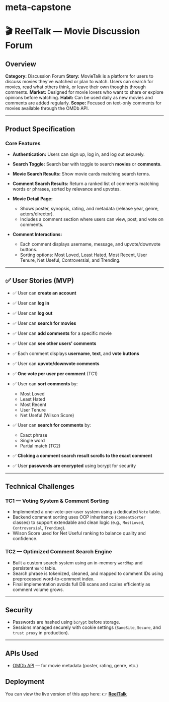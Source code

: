 # meta-capstone

# 🎬 ReelTalk — Movie Discussion Forum

## Overview

**Category:** Discussion Forum
**Story:** MovieTalk is a platform for users to discuss movies they’ve watched or plan to watch. Users can search for movies, read what others think, or leave their own thoughts through comments.
**Market:** Designed for movie lovers who want to share or explore opinions before watching.
**Habit:** Can be used daily as new movies and comments are added regularly.
**Scope:** Focused on text-only comments for movies available through the OMDb API.

---

##  Product Specification

### Core Features

* **Authentication:** Users can sign up, log in, and log out securely.
* **Search Toggle:** Search bar with toggle to search **movies** or **comments**.
* **Movie Search Results:** Show movie cards matching search terms.
* **Comment Search Results:** Return a ranked list of comments matching words or phrases, sorted by relevance and upvotes.
* **Movie Detail Page:**

  * Shows poster, synopsis, rating, and metadata (release year, genre, actors/director).
  * Includes a comment section where users can view, post, and vote on comments.
* **Comment Interactions:**

  * Each comment displays username, message, and upvote/downvote buttons.
  * Sorting options: Most Loved, Least Hated, Most Recent, User Tenure, Net Useful, Controversial, and Trending.

---

## ✅ User Stories (MVP)

* ✅ User can **create an account**
* ✅ User can **log in**
* ✅ User can **log out**
* ✅ User can **search for movies**
* ✅ User can **add comments** for a specific movie
* ✅ User can **see other users' comments**
* ✅ Each comment displays **username**, **text**, and **vote buttons**
* ✅ User can **upvote/downvote comments**
* ✅ **One vote per user per comment** (TC1)
* ✅ User can **sort comments** by:

  * Most Loved
  * Least Hated
  * Most Recent
  * User Tenure
  * Net Useful (Wilson Score)
* ✅ User can **search for comments** by:

  * Exact phrase
  * Single word
  * Partial match (TC2)
* ✅ **Clicking a comment search result scrolls to the exact comment**
* ✅ User **passwords are encrypted** using bcrypt for security

---

## Technical Challenges

### TC1 — Voting System & Comment Sorting

* Implemented a one-vote-per-user system using a dedicated `Vote` table.
* Backend comment sorting uses OOP inheritance (`CommentSorter` classes) to support extendable and clean logic (e.g., `MostLoved`, `Controversial`, `Trending`).
* Wilson Score used for Net Useful ranking to balance quality and confidence.

### TC2 — Optimized Comment Search Engine

* Built a custom search system using an in-memory `wordMap` and persistent `Word` table.
* Search phrase is tokenized, cleaned, and mapped to comment IDs using preprocessed word-to-comment index.
* Final implementation avoids full DB scans and scales efficiently as comment volume grows.

---

## Security

* Passwords are hashed using `bcrypt` before storage.
* Sessions managed securely with cookie settings (`SameSite`, `Secure`, and `trust proxy` in production).

---

## APIs Used

* [OMDb API](https://www.omdbapi.com/) — for movie metadata (poster, rating, genre, etc.)


##  Deployment

You can view the live version of this app here:
👉 **[ReelTalk](https://meta-capstone-frontend.onrender.com)**



